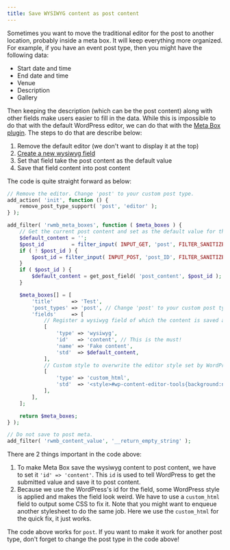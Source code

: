 ```yaml
---
title: Save WYSIWYG content as post content
---
```


Sometimes you want to move the traditional editor for the post to another location, probably inside a meta box. It will keep everything more organized. For example, if you have an event post type, then you might have the following data:

- Start date and time
- End date and time
- Venue
- Description
- Gallery

Then keeping the description (which can be the post content) along with other fields make users easier to fill in the data. While this is impossible to do that with the default WordPress editor, we can do that with the [Meta Box plugin](/). The steps to do that are describe below:

1. Remove the default editor (we don't want to display it at the top)
1. [Create a new wysiwyg field](/fields/wysiwyg/)
1. Set that field take the post content as the default value
1. Save that field content into post content

The code is quite straight forward as below:

```php
// Remove the editor. Change 'post' to your custom post type.
add_action( 'init', function () {
    remove_post_type_support( 'post', 'editor' );
} );

add_filter( 'rwmb_meta_boxes', function ( $meta_boxes ) {
    // Get the current post content and set as the default value for the wysiwyg field.
    $default_content = '';
    $post_id         = filter_input( INPUT_GET, 'post', FILTER_SANITIZE_NUMBER_INT );
    if ( ! $post_id ) {
        $post_id = filter_input( INPUT_POST, 'post_ID', FILTER_SANITIZE_NUMBER_INT );
    }
    if ( $post_id ) {
        $default_content = get_post_field( 'post_content', $post_id );
    }

    $meta_boxes[] = [
        'title'      => 'Test',
        'post_types' => 'post', // Change 'post' to your custom post type.
        'fields'     => [
            // Register a wysiwyg field of which the content is saved as post content.
            [
                'type' => 'wysiwyg',
                'id'   => 'content', // This is the must!
                'name' => 'Fake content',
                'std'  => $default_content,
            ],
            // Custom style to overwrite the editor style set by WordPress.
            [
                'type' => 'custom_html',
                'std'  => '<style>#wp-content-editor-tools{background:none;padding-top:0;}</style>',
            ],
        ],
    ];

    return $meta_boxes;
} );

// Do not save to post meta.
add_filter( 'rwmb_content_value', '__return_empty_string' );
```

There are 2 things important in the code above:

1. To make Meta Box save the wysiwyg content to post content, we have to set it `'id' => 'content'`. This `id` is used to tell WordPress to get the submitted value and save it to post content.
1. Because we use the WordPress's id for the field, some WordPress style is applied and makes the field look weird. We have to use a `custom_html` field to output some CSS to fix it. Note that you might want to enqueue another stylesheet to do the same job. Here we use the `custom_html` for the quick fix, it just works.

The code above works for `post`. If you want to make it work for another post type, don't forget to change the post type in the code above!